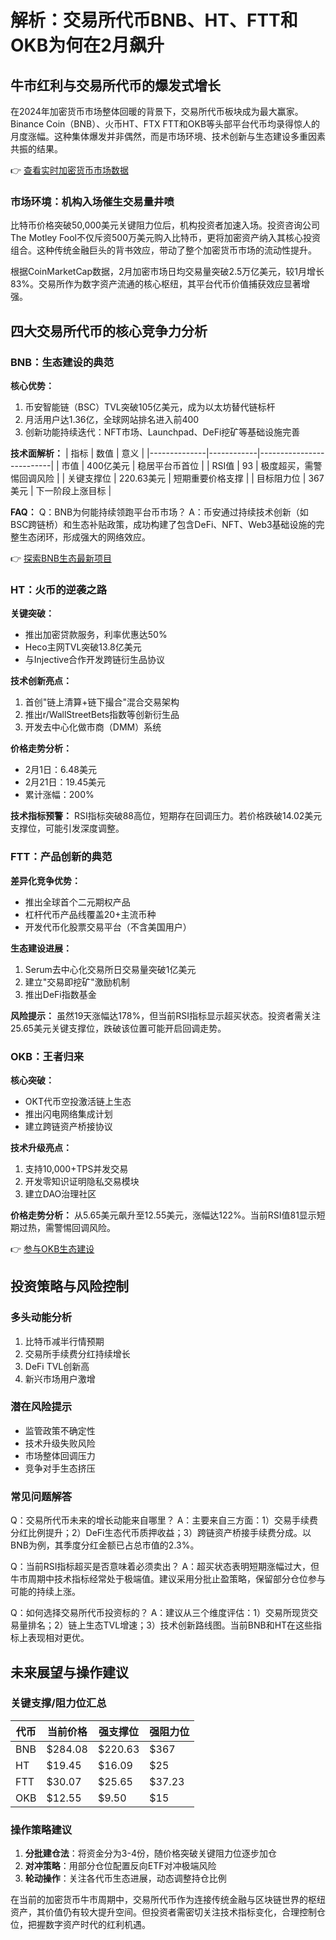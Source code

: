 # 解析：交易所代币BNB、HT、FTT和OKB为何在2月飙升

## 牛市红利与交易所代币的爆发式增长
在2024年加密货币市场整体回暖的背景下，交易所代币板块成为最大赢家。Binance Coin（BNB）、火币HT、FTX FTT和OKB等头部平台代币均录得惊人的月度涨幅。这种集体爆发并非偶然，而是市场环境、技术创新与生态建设多重因素共振的结果。

👉 [查看实时加密货币市场数据](https://bit.ly/okx_welcome)

### 市场环境：机构入场催生交易量井喷
比特币价格突破50,000美元关键阻力位后，机构投资者加速入场。投资咨询公司The Motley Fool不仅斥资500万美元购入比特币，更将加密资产纳入其核心投资组合。这种传统金融巨头的背书效应，带动了整个加密货币市场的流动性提升。

根据CoinMarketCap数据，2月加密市场日均交易量突破2.5万亿美元，较1月增长83%。交易所作为数字资产流通的核心枢纽，其平台代币价值捕获效应显著增强。

## 四大交易所代币的核心竞争力分析

### BNB：生态建设的典范
**核心优势：**
1. 币安智能链（BSC）TVL突破105亿美元，成为以太坊替代链标杆
2. 月活用户达1.36亿，全球网站排名进入前400
3. 创新功能持续迭代：NFT市场、Launchpad、DeFi挖矿等基础设施完善

**技术面解析：**
| 指标         | 数值       | 意义                     |
|--------------|------------|--------------------------|
| 市值         | 400亿美元  | 稳居平台币首位           |
| RSI值        | 93         | 极度超买，需警惕回调风险 |
| 关键支撑位   | 220.63美元 | 短期重要价格支撑         |
| 目标阻力位   | 367美元    | 下一阶段上涨目标         |

**FAQ：**
Q：BNB为何能持续领跑平台币市场？
A：币安通过持续技术创新（如BSC跨链桥）和生态补贴政策，成功构建了包含DeFi、NFT、Web3基础设施的完整生态闭环，形成强大的网络效应。

👉 [探索BNB生态最新项目](https://bit.ly/okx_welcome)

### HT：火币的逆袭之路
**关键突破：**
- 推出加密贷款服务，利率优惠达50%
- Heco主网TVL突破13.8亿美元
- 与Injective合作开发跨链衍生品协议

**技术创新亮点：**
1. 首创"链上清算+链下撮合"混合交易架构
2. 推出r/WallStreetBets指数等创新衍生品
3. 开发去中心化做市商（DMM）系统

**价格走势分析：**
- 2月1日：6.48美元
- 2月21日：19.45美元
- 累计涨幅：200%

**技术指标预警：**
RSI指标突破88高位，短期存在回调压力。若价格跌破14.02美元支撑位，可能引发深度调整。

### FTT：产品创新的典范
**差异化竞争优势：**
- 推出全球首个二元期权产品
- 杠杆代币产品线覆盖20+主流币种
- 开发代币化股票交易平台（不含美国用户）

**生态建设进展：**
1. Serum去中心化交易所日交易量突破1亿美元
2. 建立"交易即挖矿"激励机制
3. 推出DeFi指数基金

**风险提示：**
虽然19天涨幅达178%，但当前RSI指标显示超买状态。投资者需关注25.65美元关键支撑位，跌破该位置可能开启回调走势。

### OKB：王者归来
**核心突破：**
- OKT代币空投激活链上生态
- 推出闪电网络集成计划
- 建立跨链资产桥接协议

**技术升级亮点：**
1. 支持10,000+TPS并发交易
2. 开发零知识证明隐私交易模块
3. 建立DAO治理社区

**价格走势分析：**
从5.65美元飙升至12.55美元，涨幅达122%。当前RSI值81显示短期过热，需警惕回调风险。

👉 [参与OKB生态建设](https://bit.ly/okx_welcome)

## 投资策略与风险控制
### 多头动能分析
1. 比特币减半行情预期
2. 交易所手续费分红持续增长
3. DeFi TVL创新高
4. 新兴市场用户激增

### 潜在风险提示
- 监管政策不确定性
- 技术升级失败风险
- 市场整体回调压力
- 竞争对手生态挤压

### 常见问题解答

Q：交易所代币未来的增长动能来自哪里？
A：主要来自三方面：1）交易手续费分红比例提升；2）DeFi生态代币质押收益；3）跨链资产桥接手续费分成。以BNB为例，其季度分红金额已占总市值的2.3%。

Q：当前RSI指标超买是否意味着必须卖出？
A：超买状态表明短期涨幅过大，但牛市周期中技术指标经常处于极端值。建议采用分批止盈策略，保留部分仓位参与可能的持续上涨。

Q：如何选择交易所代币投资标的？
A：建议从三个维度评估：1）交易所现货交易量排名；2）链上生态TVL增速；3）技术创新路线图。当前BNB和HT在这些指标上表现相对更优。

## 未来展望与操作建议
### 关键支撑/阻力位汇总
| 代币 | 当前价格 | 强支撑位 | 强阻力位 |
|------|----------|----------|----------|
| BNB  | $284.08  | $220.63  | $367     |
| HT   | $19.45    | $16.09   | $25      |
| FTT  | $30.07    | $25.65   | $37.23   |
| OKB  | $12.55    | $9.50    | $15      |

### 操作策略建议
1. **分批建仓法**：将资金分为3-4份，随价格突破关键阻力位逐步加仓
2. **对冲策略**：用部分仓位配置反向ETF对冲极端风险
3. **轮动操作**：关注各代币生态进展，动态调整持仓比例

在当前的加密货币牛市周期中，交易所代币作为连接传统金融与区块链世界的枢纽资产，其价值仍有较大提升空间。但投资者需密切关注技术指标变化，合理控制仓位，把握数字资产时代的红利机遇。